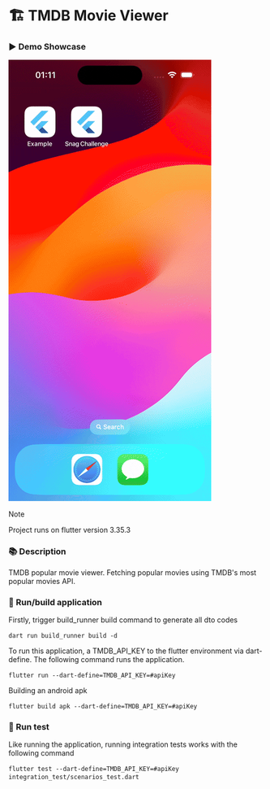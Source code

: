 # 🏗️ TMDB Movie Viewer 

### ▶️ Demo Showcase

<img src="submission/demo.gif" alt="Demo Showcase"/>

> [!NOTE]
> Project runs on flutter version 3.35.3

### 📚 Description

TMDB popular movie viewer. Fetching popular movies using TMDB's most popular movies
API.

### 🚧 Run/build application

Firstly, trigger build_runner build command to generate all dto codes

```shell
dart run build_runner build -d
```

To run this application, a TMDB_API_KEY to the flutter environment via dart-define. The following
command runs the application.

```shell
flutter run --dart-define=TMDB_API_KEY=#apiKey
```

Building an android apk

```shell
flutter build apk --dart-define=TMDB_API_KEY=#apiKey
```

### 🚧 Run test

Like running the application, running integration tests works with the following command

```shell
flutter test --dart-define=TMDB_API_KEY=#apiKey integration_test/scenarios_test.dart
```